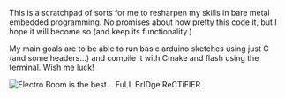This is a scratchpad of sorts for me to resharpen my skills in bare metal embedded programming. No promises about how pretty this code it, but I hope it will become so (and keep its functionality.)

My main goals are to be able to run basic arduino sketches using just C (and some headers...) and compile it with Cmake and flash using the terminal. Wish me luck!

![Electro Boom is the best... FuLL BrIDge ReCTiFIER](https://www.google.com/url?sa=i&url=https%3A%2F%2Ftenor.com%2Fsearch%2Felectro-boom-gifs&psig=AOvVaw1eEZp_lIQdMz_NIK-dZhiQ&ust=1666839336629000&source=images&cd=vfe&ved=0CAsQjRxqFwoTCKik6MXy_PoCFQAAAAAdAAAAABAE) 

